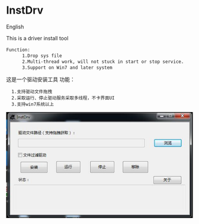 # InstDrv
English

This is a driver install tool
```
Function:
      1.Drop sys file
      2.Multi-thread work, will not stuck in start or stop service.
      3.Support on Win7 and later system
```
 这是一个驱动安装工具
 功能：
 
      1.支持驱动文件拖拽
      2.采取运行、停止驱动服务采取多线程，不卡界面UI
      3.支持win7系统以上
![image](https://github.com/BeneficialCode/InstDrv/blob/master/InstDrv.jpg)
